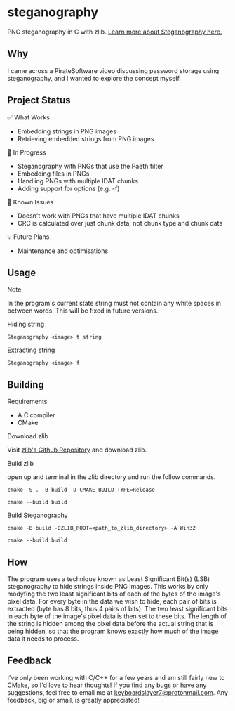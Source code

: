 # steganography

PNG steganography in C with zlib. [Learn more about Steganography here.](https://en.wikipedia.org/wiki/Steganography) 

## Why

I came across a PirateSoftware video discussing password storage using steganography, and I wanted to explore the concept myself.

## Project Status

:white_check_mark: What Works

- Embedding strings in PNG images
- Retrieving embedded strings from PNG images

:construction: In Progress

- Steganography with PNGs that use the Paeth filter 
- Embedding files in PNGs
- Handling PNGs with multiple IDAT chunks
- Adding support for options (e.g. -f)

:bug: Known Issues

- Doesn't work with PNGs that have multiple IDAT chunks
- CRC is calculated over just chunk data, not chunk type and chunk data 

:bulb: Future Plans

- Maintenance and optimisations 

## Usage

> [!NOTE]
> In the program's current state string must not contain any white spaces in between words. This will be fixed in future versions.

Hiding string
```
Steganography <image> t string
```

Extracting string
```
Steganography <image> f 
```

## Building

Requirements

- A C compiler
- CMake

Download zlib

Visit [zlib's Github Repository](https://github.com/madler/zlib) and download zlib.

Build zlib

open up and terminal in the zlib directory and run the follow commands.

```
cmake -S . -B build -D CMAKE_BUILD_TYPE=Release
```

```
cmake --build build
```

Build Steganography

```
cmake -B build -DZLIB_ROOT=<path_to_zlib_directory> -A Win32
```

```
cmake --build build
```

## How

The program uses a technique known as Least Significant Bit(s) (LSB) steganography to hide strings inside PNG images. This works by only modyfing the two least significant bits of each of the bytes of the image's pixel data. For every byte in the data we wish to hide, each pair of bits is extracted (byte has 8 bits, thus 4 pairs of bits). The two least significant bits in each byte of the image's pixel data is then set to these bits. The length of the string is hidden among the pixel data before the actual string that is being hidden, so that the program knows exactly how much of the image data it needs to process. 

## Feedback

I've only been working with C/C++ for a few years and am still fairly new to CMake, so I'd love to hear thoughts! If you find any bugs or have any suggestions, feel free to email me at keyboardslayer7@protonmail.com. Any feedback, big or small, is greatly appreciated!